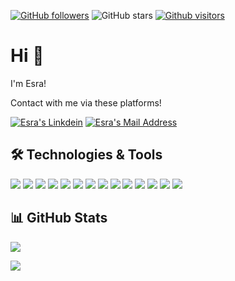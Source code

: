 [![GitHub followers](https://img.shields.io/github/followers/esrasnck?style=social)](https://github.com/esrasnck?tab=followers)
![GitHub stars](https://img.shields.io/github/stars/esrasnck?style=social)
[![Github visitors](https://visitor-badge.glitch.me/badge?page_id=esrasnck.visitor-badge)](https://GitHub.com/esrasnck/StrapDown.js/stargazers/)


# Hi 👋
I'm Esra!

Contact with me via these platforms!  

  <a href="https://www.linkedin.com/in/latife-esra-sancak-712922194/" target="_blank" rel="nofollow"><img alt="Esra's Linkdein" src="https://img.shields.io/badge/LinkedIn-0077B5?style=for-the-badge&logo=linkedin&logoColor=white" /></a>
  <a href="mailto:esrasancak@gmail.com" target="_blank" rel="nofollow"><img alt="Esra's Mail Address" src="https://img.shields.io/badge/Gmail-D14836?style=for-the-badge&logo=gmail&logoColor=white" /></a>

  
## 🛠 Technologies & Tools 

<img src="https://img.shields.io/badge/C%23-239120?style=for-the-badge&logo=c-sharp&logoColor=white"></img>
<img src="https://img.shields.io/badge/.NET-5C2D91?style=for-the-badge&logo=.net&logoColor=white"></img>
<img src="https://img.shields.io/badge/Java-ED8B00?style=for-the-badge&logo=java&logoColor=white%22%3E"></img>
<img src="https://img.shields.io/badge/Spring-6DB33F?style=for-the-badge&logo=spring&logoColor=white%22%3E"></img>
<img src="https://img.shields.io/badge/Angular-DD0031?style=for-the-badge&logo=angular&logoColor=white"></img>
<img src="https://img.shields.io/badge/Microsoft_SQL_Server-CC2927?style=for-the-badge&logo=microsoft-sql-server&logoColor=white"></img>
<img src="https://img.shields.io/badge/HTML5-E34F26?style=for-the-badge&logo=html5&logoColor=white"></img>
<img src="https://img.shields.io/badge/CSS3-1572B6?style=for-the-badge&logo=css3&logoColor=white"></img>
<img src="https://img.shields.io/badge/JavaScript-323330?style=for-the-badge&logo=javascript&logoColor=F7DF1E"></img>
<img src="https://img.shields.io/badge/TypeScript-007ACC?style=for-the-badge&logo=typescript&logoColor=white"></img>
<img src="https://img.shields.io/badge/Bootstrap-563D7C?style=for-the-badge&logo=bootstrap&logoColor=white"></img>
<img src="https://img.shields.io/badge/jQuery-0769AD?style=for-the-badge&logo=jquery&logoColor=white"></img>
<img src="https://img.shields.io/badge/React-20232A?style=for-the-badge&logo=react&logoColor=61DAFB"></img>
<img src="https://img.shields.io/badge/GitHub-100000?style=for-the-badge&logo=github&logoColor=white"></img>


## 📊 GitHub Stats

<p align="center">
  <p>
    <img src="https://github-readme-stats.vercel.app/api?username=esrasnck&count_private=true&show_icons=true&theme=light">
</p>
  <p>
  <img src="https://github-readme-stats.vercel.app/api/top-langs/?username=esrasnck&hide=python&layout=compact&show_icons=true&theme=light">
  </p>

</p>



